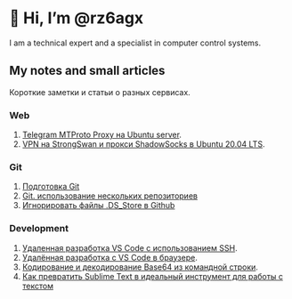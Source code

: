 # 👋 Hi, I’m @rz6agx
I am a technical expert and a specialist in computer control systems.

## My notes and small articles

Короткие заметки и статьи о разных сервисах.

### Web
1. [Telegram MTProto Proxy на Ubuntu server](docs/Telegram%20MTProto%20Proxy%20на%20Ubuntu%20server.md).
2. [VPN на StrongSwan и прокси ShadowSocks в Ubuntu 20.04 LTS](docs/VPN%20на%20StrongSwan%20и%20прокси%20ShadowSocks%20в%20Ubuntu%2020%2004%20LTS.md).

### Git
1. [Подготовка Git](docs/%D0%9F%D0%BE%D0%B4%D0%B3%D0%BE%D1%82%D0%BE%D0%B2%D0%BA%D0%B0%20Git.md)
2. [Git. использование нескольких репозиториев](docs/Git.%20%D0%9D%D0%B5%D1%81%D0%BA%D0%BE%D0%BB%D1%8C%D0%BA%D0%BE%20%D1%80%D0%B5%D0%BF%D0%BE%D0%B7%D0%B8%D1%82%D0%BE%D1%80%D0%B8%D0%B5%D0%B2.md)
3. [Игнорировать файлы .DS_Store в Github](docs/%D0%98%D0%B3%D0%BD%D0%BE%D1%80%D0%B8%D1%80%D0%BE%D0%B2%D0%B0%D1%82%D1%8C%20DC_Store.md)

### Development
1. [Удаленная разработка VS Code с использованием SSH](docs/Удаленная%20разработка%20VS%20Code%20с%20использованием%20SSH.md).
2. [Удалённая разработка с VS Code в браузере](docs/Удалённая%20разработка%20с%20VS%20Code%20в%20браузере.md).
3. [Кодирование и декодирование Base64 из командной строки](docs/Кодирование%20и%20декодирование%20Base64%20из%20командной%20строки.md).
4. [Как превратить Sublime Text в идеальный инструмент для работы с текстом](docs/Как%20превратить%20Sublime%20Text%20в%20идеальный%20инструмент%20для%20работы%20с%20.md)
